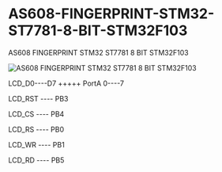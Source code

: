# AS608-FINGERPRINT-STM32-ST7781-8-BIT-STM32F103
AS608 FINGERPRINT STM32 ST7781 8 BIT STM32F103

![AS608 FINGERPRINT STM32 ST7781 8 BIT STM32F103](https://github.com/offpic/AS608-FINGERPRINT-STM32-ST7781-8-BIT-STM32F103/assets/31142397/209a38fb-5976-4ba1-9450-05743e9fdafb)

LCD_D0----D7 +++++   PortA 0----7   

LCD_RST    ----     PB3

LCD_CS     ----     PB4

LCD_RS    ----      PB0

LCD_WR   ----       PB1

LCD_RD    ----      PB5
